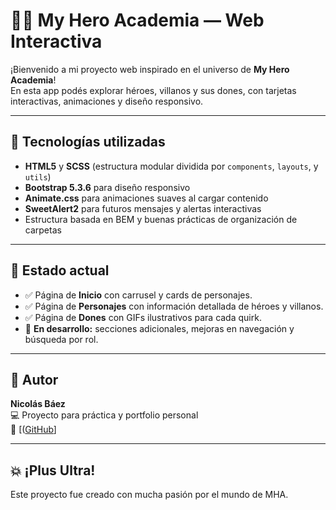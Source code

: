 # 🦸‍♂️ My Hero Academia — Web Interactiva

¡Bienvenido a mi proyecto web inspirado en el universo de **My Hero Academia**!  
En esta app podés explorar héroes, villanos y sus dones, con tarjetas interactivas, animaciones y diseño responsivo.

---

## 🚀 Tecnologías utilizadas

- **HTML5** y **SCSS** (estructura modular dividida por `components`, `layouts`, y `utils`)
- **Bootstrap 5.3.6** para diseño responsivo
- **Animate.css** para animaciones suaves al cargar contenido
- **SweetAlert2** para futuros mensajes y alertas interactivas
- Estructura basada en BEM y buenas prácticas de organización de carpetas

---

## 🧪 Estado actual

- ✅ Página de **Inicio** con carrusel y cards de personajes.
- ✅ Página de **Personajes** con información detallada de héroes y villanos.
- ✅ Página de **Dones** con GIFs ilustrativos para cada quirk.
- 🔧 **En desarrollo:** secciones adicionales, mejoras en navegación y búsqueda por rol.

---

## 📌 Autor

**Nicolás Báez**  
💻 Proyecto para práctica y portfolio personal  
🔗 [([GitHub](https://github.com/114032-Baez-Nicolas)]

---

## 💥 ¡Plus Ultra!

Este proyecto fue creado con mucha pasión por el mundo de MHA.  
